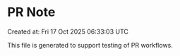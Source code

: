 # PR Note

Created at: Fri 17 Oct 2025 06:33:03 UTC

This file is generated to support testing of PR workflows.
